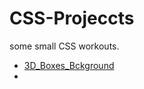 # CSS-Projeccts
some small CSS workouts.

- [3D_Boxes_Bckground](https://ashket980.github.io/CSS-Projeccts/3D_Boxes_Bckground/index.html)
- 
